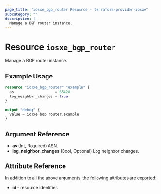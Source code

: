 ```yaml
---
page_title: "iosxe_bgp_router Resource - terraform-provider-iosxe"
subcategory: ""
description: |-
  Manage a BGP router instance.
---
```


# Resource `iosxe_bgp_router`

Manage a BGP router instance.

## Example Usage

```terraform
resource "iosxe_bgp_router" "example" {
  as                   = 65420
  log_neighbor_changes = true
}

output "debug" {
  value = iosxe_bgp_router.example
}
```

## Argument Reference

- **as** (Int, Required) ASN.
- **log_neighbor_changes** (Bool, Optional) Log neighbor changes.

## Attribute Reference

In addition to all the above arguments, the following attributes are exported:
- **id** - resource identifier.


